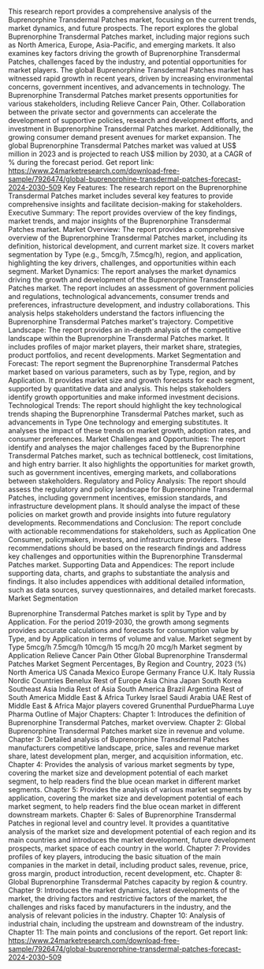 This research report provides a comprehensive analysis of the Buprenorphine Transdermal Patches market, focusing on the current trends, market dynamics, and future prospects. The report explores the global Buprenorphine Transdermal Patches market, including major regions such as North America, Europe, Asia-Pacific, and emerging markets. It also examines key factors driving the growth of Buprenorphine Transdermal Patches, challenges faced by the industry, and potential opportunities for market players.
The global Buprenorphine Transdermal Patches market has witnessed rapid growth in recent years, driven by increasing environmental concerns, government incentives, and advancements in technology. The Buprenorphine Transdermal Patches market presents opportunities for various stakeholders, including Relieve Cancer Pain, Other. Collaboration between the private sector and governments can accelerate the development of supportive policies, research and development efforts, and investment in Buprenorphine Transdermal Patches market. Additionally, the growing consumer demand present avenues for market expansion.
The global Buprenorphine Transdermal Patches market was valued at US$ million in 2023 and is projected to reach US$ million by 2030, at a CAGR of % during the forecast period.
Get report link: https://www.24marketresearch.com/download-free-sample/7926474/global-buprenorphine-transdermal-patches-forecast-2024-2030-509 
Key Features:
The research report on the Buprenorphine Transdermal Patches market includes several key features to provide comprehensive insights and facilitate decision-making for stakeholders.
Executive Summary: The report provides overview of the key findings, market trends, and major insights of the Buprenorphine Transdermal Patches market.
Market Overview: The report provides a comprehensive overview of the Buprenorphine Transdermal Patches market, including its definition, historical development, and current market size. It covers market segmentation by Type (e.g., 5mcg/h, 7.5mcg/h), region, and application, highlighting the key drivers, challenges, and opportunities within each segment.
Market Dynamics: The report analyses the market dynamics driving the growth and development of the Buprenorphine Transdermal Patches market. The report includes an assessment of government policies and regulations, technological advancements, consumer trends and preferences, infrastructure development, and industry collaborations. This analysis helps stakeholders understand the factors influencing the Buprenorphine Transdermal Patches market's trajectory.
Competitive Landscape: The report provides an in-depth analysis of the competitive landscape within the Buprenorphine Transdermal Patches market. It includes profiles of major market players, their market share, strategies, product portfolios, and recent developments.
Market Segmentation and Forecast: The report segment the Buprenorphine Transdermal Patches market based on various parameters, such as by Type, region, and by Application. It provides market size and growth forecasts for each segment, supported by quantitative data and analysis. This helps stakeholders identify growth opportunities and make informed investment decisions.
Technological Trends: The report should highlight the key technological trends shaping the Buprenorphine Transdermal Patches market, such as advancements in Type One technology and emerging substitutes. It analyses the impact of these trends on market growth, adoption rates, and consumer preferences.
Market Challenges and Opportunities: The report identify and analyses the major challenges faced by the Buprenorphine Transdermal Patches market, such as technical bottleneck, cost limitations, and high entry barrier. It also highlights the opportunities for market growth, such as government incentives, emerging markets, and collaborations between stakeholders.
Regulatory and Policy Analysis: The report should assess the regulatory and policy landscape for Buprenorphine Transdermal Patches, including government incentives, emission standards, and infrastructure development plans. It should analyse the impact of these policies on market growth and provide insights into future regulatory developments.
Recommendations and Conclusion: The report conclude with actionable recommendations for stakeholders, such as Application One Consumer, policymakers, investors, and infrastructure providers. These recommendations should be based on the research findings and address key challenges and opportunities within the Buprenorphine Transdermal Patches market.
Supporting Data and Appendices: The report include supporting data, charts, and graphs to substantiate the analysis and findings. It also includes appendices with additional detailed information, such as data sources, survey questionnaires, and detailed market forecasts.
Market Segmentation

Buprenorphine Transdermal Patches market is split by Type and by Application. For the period 2019-2030, the growth among segments provides accurate calculations and forecasts for consumption value by Type, and by Application in terms of volume and value.
Market segment by Type
5mcg/h
7.5mcg/h
10mcg/h
15 mcg/h
20 mcg/h
Market segment by Application
Relieve Cancer Pain
Other
Global Buprenorphine Transdermal Patches Market Segment Percentages, By Region and Country, 2023 (%)
North America
US
Canada
Mexico
Europe
Germany
France
U.K.
Italy
Russia
Nordic Countries
Benelux
Rest of Europe
Asia
China
Japan
South Korea
Southeast Asia
India
Rest of Asia
South America
Brazil
Argentina
Rest of South America
Middle East & Africa
Turkey
Israel
Saudi Arabia
UAE
Rest of Middle East & Africa
Major players covered
Grunenthal
PurduePharma
Luye Pharma
Outline of Major Chapters:
Chapter 1: Introduces the definition of Buprenorphine Transdermal Patches, market overview.
Chapter 2: Global Buprenorphine Transdermal Patches market size in revenue and volume.
Chapter 3: Detailed analysis of Buprenorphine Transdermal Patches manufacturers competitive landscape, price, sales and revenue market share, latest development plan, merger, and acquisition information, etc.
Chapter 4: Provides the analysis of various market segments by type, covering the market size and development potential of each market segment, to help readers find the blue ocean market in different market segments.
Chapter 5: Provides the analysis of various market segments by application, covering the market size and development potential of each market segment, to help readers find the blue ocean market in different downstream markets.
Chapter 6: Sales of Buprenorphine Transdermal Patches in regional level and country level. It provides a quantitative analysis of the market size and development potential of each region and its main countries and introduces the market development, future development prospects, market space of each country in the world.
Chapter 7: Provides profiles of key players, introducing the basic situation of the main companies in the market in detail, including product sales, revenue, price, gross margin, product introduction, recent development, etc.
Chapter 8: Global Buprenorphine Transdermal Patches capacity by region & country.
Chapter 9: Introduces the market dynamics, latest developments of the market, the driving factors and restrictive factors of the market, the challenges and risks faced by manufacturers in the industry, and the analysis of relevant policies in the industry.
Chapter 10: Analysis of industrial chain, including the upstream and downstream of the industry.
Chapter 11: The main points and conclusions of the report.
Get report link: https://www.24marketresearch.com/download-free-sample/7926474/global-buprenorphine-transdermal-patches-forecast-2024-2030-509 
